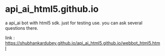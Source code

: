 # api_ai_html5.github.io
a api_ai bot with html5 sdk. just for testing use. you can ask several questions there.

link : https://shubhankardubey.github.io/api_ai_html5.github.io/webbot_html5.html
